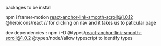 packages to be install

npm i framer-motion react-anchor-link-smooth-scroll@1.0.12 @heroicons/react  // for clicking on nav and it takes us to paticular page

dev dependencies : npm i -D @types/react-anchor-link-smooth-scroll@1.0.2 @types/node//allow typescript to identify types